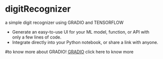 # digitRecognizer
a simple digit recognizer using GRADIO and TENSORFLOW

 - Generate an easy-to-use UI for your ML model, function, or API with only a few lines of code. 
 - Integrate directly into your Python notebook, or share a link with anyone.
 
#to know more about GRADIO!
[GRADIO](https://www.gradio.app/) click here to know more 

